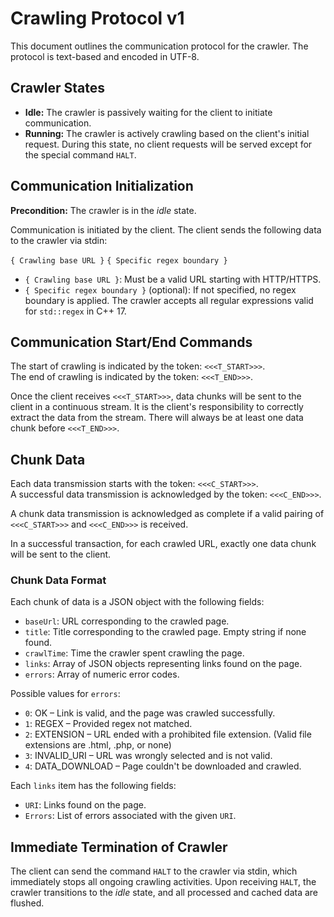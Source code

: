 # Crawling Protocol v1

This document outlines the communication protocol for the crawler. The protocol is text-based and encoded in UTF-8.

## Crawler States

- **Idle:** The crawler is passively waiting for the client to initiate communication.
- **Running:** The crawler is actively crawling based on the client's initial request. During this state, no client requests will be served except for the special command `HALT`.

## Communication Initialization

**Precondition:** The crawler is in the *idle* state.

Communication is initiated by the client. The client sends the following data to the crawler via stdin:

`{ Crawling base URL }` `{ Specific regex boundary }`

- `{ Crawling base URL }`: Must be a valid URL starting with HTTP/HTTPS.
- `{ Specific regex boundary }` (optional): If not specified, no regex boundary is applied. The crawler accepts all regular expressions valid for `std::regex` in C++ 17.

## Communication Start/End Commands

The start of crawling is indicated by the token: `<<<T_START>>>`.  
The end of crawling is indicated by the token: `<<<T_END>>>`.

Once the client receives `<<<T_START>>>`, data chunks will be sent to the client in a continuous stream. It is the client's responsibility to correctly extract the data from the stream. There will always be at least one data chunk before `<<<T_END>>>`.

## Chunk Data

Each data transmission starts with the token: `<<<C_START>>>`.  
A successful data transmission is acknowledged by the token: `<<<C_END>>>`.

A chunk data transmission is acknowledged as complete if a valid pairing of `<<<C_START>>>` and `<<<C_END>>>` is received.

In a successful transaction, for each crawled URL, exactly one data chunk will be sent to the client.

### Chunk Data Format

Each chunk of data is a JSON object with the following fields:

- `baseUrl`: URL corresponding to the crawled page.
- `title`: Title corresponding to the crawled page. Empty string if none found.
- `crawlTime`: Time the crawler spent crawling the page.
- `links`: Array of JSON objects representing links found on the page.
- `errors`: Array of numeric error codes.

Possible values for `errors`:
- `0`: OK – Link is valid, and the page was crawled successfully.
- `1`: REGEX – Provided regex not matched.
- `2`: EXTENSION – URL ended with a prohibited file extension. (Valid file extensions are .html, .php, or none)
- `3`: INVALID_URI – URL was wrongly selected and is not valid.
- `4`: DATA_DOWNLOAD – Page couldn't be downloaded and crawled.

Each `links` item has the following fields:
- `URI`: Links found on the page.
- `Errors`: List of errors associated with the given `URI`.

## Immediate Termination of Crawler

The client can send the command `HALT` to the crawler via stdin, which immediately stops all ongoing crawling activities. Upon receiving `HALT`, the crawler transitions to the *idle* state, and all processed and cached data are flushed.














